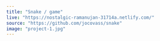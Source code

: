 ```yaml
---
title: "Snake / game"
live: "https://nostalgic-ramanujan-31714a.netlify.com/"
source: "https://github.com/jocovass/snake"
image: "project-1.jpg"
---
```


